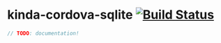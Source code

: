 # kinda-cordova-sqlite [![Build Status](https://travis-ci.org/kinda/kinda-cordova-sqlite.svg?branch=master)](https://travis-ci.org/kinda/kinda-cordova-sqlite)

```js
// TODO: documentation!
```
